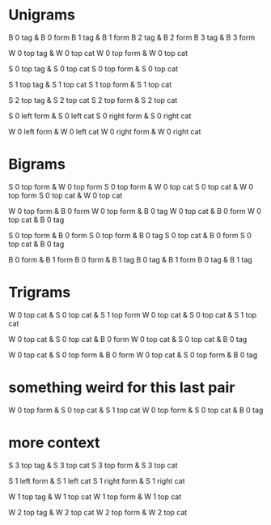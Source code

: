 
# Unigrams
B 0 tag & B 0 form
B 1 tag & B 1 form
B 2 tag & B 2 form
B 3 tag & B 3 form

W 0 top tag & W 0 top cat
W 0 top form & W 0 top cat

S 0 top tag & S 0 top cat
S 0 top form & S 0 top cat

S 1 top tag & S 1 top cat
S 1 top form & S 1 top cat

S 2 top tag & S 2 top cat
S 2 top form & S 2 top cat

S 0 left form & S 0 left cat
S 0 right form & S 0 right cat

W 0 left form & W 0 left cat
W 0 right form & W 0 right cat

# Bigrams

S 0 top form & W 0 top form
S 0 top form & W 0 top cat
S 0 top cat & W 0 top form
S 0 top cat & W 0 top cat

W 0 top form & B 0 form
W 0 top form & B 0 tag
W 0 top cat & B 0 form
W 0 top cat & B 0 tag

S 0 top form & B 0 form
S 0 top form & B 0 tag
S 0 top cat & B 0 form
S 0 top cat & B 0 tag

B 0 form & B 1 form
B 0 form & B 1 tag
B 0 tag & B 1 form
B 0 tag & B 1 tag

# Trigrams

W 0 top cat & S 0 top cat & S 1 top form
W 0 top cat & S 0 top cat & S 1 top cat

W 0 top cat & S 0 top cat & B 0 form
W 0 top cat & S 0 top cat & B 0 tag

W 0 top cat & S 0 top form & B 0 form
W 0 top cat & S 0 top form & B 0 tag

# something weird for this last pair
W 0 top form & S 0 top cat & S 1 top cat
W 0 top form & S 0 top cat & B 0 tag



# more context

S 3 top tag & S 3 top cat
S 3 top form & S 3 top cat

S 1 left form & S 1 left cat
S 1 right form & S 1 right cat

W 1 top tag & W 1 top cat
W 1 top form & W 1 top cat

W 2 top tag & W 2 top cat
W 2 top form & W 2 top cat
